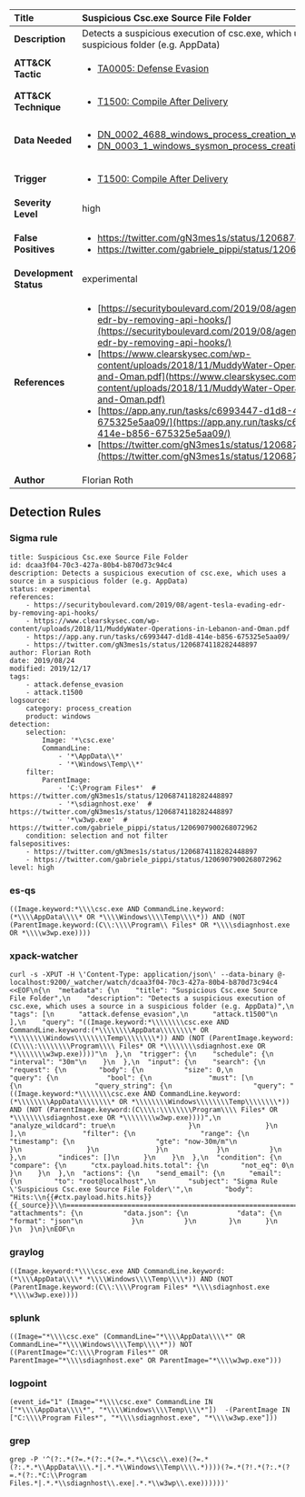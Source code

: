| Title                    | Suspicious Csc.exe Source File Folder       |
|:-------------------------|:------------------|
| **Description**          | Detects a suspicious execution of csc.exe, which uses a source in a suspicious folder (e.g. AppData) |
| **ATT&amp;CK Tactic**    |  <ul><li>[TA0005: Defense Evasion](https://attack.mitre.org/tactics/TA0005)</li></ul>  |
| **ATT&amp;CK Technique** | <ul><li>[T1500: Compile After Delivery](https://attack.mitre.org/techniques/T1500)</li></ul>  |
| **Data Needed**          | <ul><li>[DN_0002_4688_windows_process_creation_with_commandline](../Data_Needed/DN_0002_4688_windows_process_creation_with_commandline.md)</li><li>[DN_0003_1_windows_sysmon_process_creation](../Data_Needed/DN_0003_1_windows_sysmon_process_creation.md)</li></ul>  |
| **Trigger**              | <ul><li>[T1500: Compile After Delivery](../Triggers/T1500.md)</li></ul>  |
| **Severity Level**       | high |
| **False Positives**      | <ul><li>https://twitter.com/gN3mes1s/status/1206874118282448897</li><li>https://twitter.com/gabriele_pippi/status/1206907900268072962</li></ul>  |
| **Development Status**   | experimental |
| **References**           | <ul><li>[https://securityboulevard.com/2019/08/agent-tesla-evading-edr-by-removing-api-hooks/](https://securityboulevard.com/2019/08/agent-tesla-evading-edr-by-removing-api-hooks/)</li><li>[https://www.clearskysec.com/wp-content/uploads/2018/11/MuddyWater-Operations-in-Lebanon-and-Oman.pdf](https://www.clearskysec.com/wp-content/uploads/2018/11/MuddyWater-Operations-in-Lebanon-and-Oman.pdf)</li><li>[https://app.any.run/tasks/c6993447-d1d8-414e-b856-675325e5aa09/](https://app.any.run/tasks/c6993447-d1d8-414e-b856-675325e5aa09/)</li><li>[https://twitter.com/gN3mes1s/status/1206874118282448897](https://twitter.com/gN3mes1s/status/1206874118282448897)</li></ul>  |
| **Author**               | Florian Roth |


## Detection Rules

### Sigma rule

```
title: Suspicious Csc.exe Source File Folder
id: dcaa3f04-70c3-427a-80b4-b870d73c94c4
description: Detects a suspicious execution of csc.exe, which uses a source in a suspicious folder (e.g. AppData)
status: experimental
references:
    - https://securityboulevard.com/2019/08/agent-tesla-evading-edr-by-removing-api-hooks/
    - https://www.clearskysec.com/wp-content/uploads/2018/11/MuddyWater-Operations-in-Lebanon-and-Oman.pdf
    - https://app.any.run/tasks/c6993447-d1d8-414e-b856-675325e5aa09/
    - https://twitter.com/gN3mes1s/status/1206874118282448897
author: Florian Roth
date: 2019/08/24
modified: 2019/12/17
tags:
    - attack.defense_evasion
    - attack.t1500
logsource:
    category: process_creation
    product: windows
detection:
    selection:
        Image: '*\csc.exe'
        CommandLine: 
            - '*\AppData\\*'
            - '*\Windows\Temp\\*'
    filter:
        ParentImage: 
            - 'C:\Program Files*'  # https://twitter.com/gN3mes1s/status/1206874118282448897
            - '*\sdiagnhost.exe'  # https://twitter.com/gN3mes1s/status/1206874118282448897
            - '*\w3wp.exe'  # https://twitter.com/gabriele_pippi/status/1206907900268072962
    condition: selection and not filter
falsepositives:
    - https://twitter.com/gN3mes1s/status/1206874118282448897
    - https://twitter.com/gabriele_pippi/status/1206907900268072962
level: high

```





### es-qs
    
```
((Image.keyword:*\\\\csc.exe AND CommandLine.keyword:(*\\\\AppData\\\\* OR *\\\\Windows\\\\Temp\\\\*)) AND (NOT (ParentImage.keyword:(C\\:\\\\Program\\ Files* OR *\\\\sdiagnhost.exe OR *\\\\w3wp.exe))))
```


### xpack-watcher
    
```
curl -s -XPUT -H \'Content-Type: application/json\' --data-binary @- localhost:9200/_watcher/watch/dcaa3f04-70c3-427a-80b4-b870d73c94c4 <<EOF\n{\n  "metadata": {\n    "title": "Suspicious Csc.exe Source File Folder",\n    "description": "Detects a suspicious execution of csc.exe, which uses a source in a suspicious folder (e.g. AppData)",\n    "tags": [\n      "attack.defense_evasion",\n      "attack.t1500"\n    ],\n    "query": "((Image.keyword:*\\\\\\\\csc.exe AND CommandLine.keyword:(*\\\\\\\\AppData\\\\\\\\* OR *\\\\\\\\Windows\\\\\\\\Temp\\\\\\\\*)) AND (NOT (ParentImage.keyword:(C\\\\:\\\\\\\\Program\\\\ Files* OR *\\\\\\\\sdiagnhost.exe OR *\\\\\\\\w3wp.exe))))"\n  },\n  "trigger": {\n    "schedule": {\n      "interval": "30m"\n    }\n  },\n  "input": {\n    "search": {\n      "request": {\n        "body": {\n          "size": 0,\n          "query": {\n            "bool": {\n              "must": [\n                {\n                  "query_string": {\n                    "query": "((Image.keyword:*\\\\\\\\csc.exe AND CommandLine.keyword:(*\\\\\\\\AppData\\\\\\\\* OR *\\\\\\\\Windows\\\\\\\\Temp\\\\\\\\*)) AND (NOT (ParentImage.keyword:(C\\\\:\\\\\\\\Program\\\\ Files* OR *\\\\\\\\sdiagnhost.exe OR *\\\\\\\\w3wp.exe))))",\n                    "analyze_wildcard": true\n                  }\n                }\n              ],\n              "filter": {\n                "range": {\n                  "timestamp": {\n                    "gte": "now-30m/m"\n                  }\n                }\n              }\n            }\n          }\n        },\n        "indices": []\n      }\n    }\n  },\n  "condition": {\n    "compare": {\n      "ctx.payload.hits.total": {\n        "not_eq": 0\n      }\n    }\n  },\n  "actions": {\n    "send_email": {\n      "email": {\n        "to": "root@localhost",\n        "subject": "Sigma Rule \'Suspicious Csc.exe Source File Folder\'",\n        "body": "Hits:\\n{{#ctx.payload.hits.hits}}{{_source}}\\n================================================================================\\n{{/ctx.payload.hits.hits}}",\n        "attachments": {\n          "data.json": {\n            "data": {\n              "format": "json"\n            }\n          }\n        }\n      }\n    }\n  }\n}\nEOF\n
```


### graylog
    
```
((Image.keyword:*\\\\csc.exe AND CommandLine.keyword:(*\\\\AppData\\\\* *\\\\Windows\\\\Temp\\\\*)) AND (NOT (ParentImage.keyword:(C\\:\\\\Program Files* *\\\\sdiagnhost.exe *\\\\w3wp.exe))))
```


### splunk
    
```
((Image="*\\\\csc.exe" (CommandLine="*\\\\AppData\\\\*" OR CommandLine="*\\\\Windows\\\\Temp\\\\*")) NOT ((ParentImage="C:\\\\Program Files*" OR ParentImage="*\\\\sdiagnhost.exe" OR ParentImage="*\\\\w3wp.exe")))
```


### logpoint
    
```
(event_id="1" (Image="*\\\\csc.exe" CommandLine IN ["*\\\\AppData\\\\*", "*\\\\Windows\\\\Temp\\\\*"])  -(ParentImage IN ["C:\\\\Program Files*", "*\\\\sdiagnhost.exe", "*\\\\w3wp.exe"]))
```


### grep
    
```
grep -P '^(?:.*(?=.*(?:.*(?=.*.*\\csc\\.exe)(?=.*(?:.*.*\\AppData\\\\.*|.*.*\\Windows\\Temp\\\\.*))))(?=.*(?!.*(?:.*(?=.*(?:.*C:\\Program Files.*|.*.*\\sdiagnhost\\.exe|.*.*\\w3wp\\.exe))))))'
```



